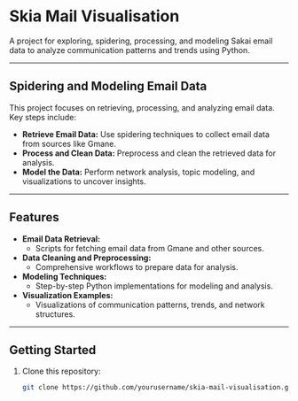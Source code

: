 # Skia Mail Visualisation

A project for exploring, spidering, processing, and modeling Sakai email data to analyze communication patterns and trends using Python.

---

## Spidering and Modeling Email Data

This project focuses on retrieving, processing, and analyzing email data. Key steps include:

- **Retrieve Email Data:** Use spidering techniques to collect email data from sources like Gmane.
- **Process and Clean Data:** Preprocess and clean the retrieved data for analysis.
- **Model the Data:** Perform network analysis, topic modeling, and visualizations to uncover insights.

---

## Features

- **Email Data Retrieval:**
  - Scripts for fetching email data from Gmane and other sources.
- **Data Cleaning and Preprocessing:**
  - Comprehensive workflows to prepare data for analysis.
- **Modeling Techniques:**
  - Step-by-step Python implementations for modeling and analysis.
- **Visualization Examples:**
  - Visualizations of communication patterns, trends, and network structures.

---


## Getting Started

1. Clone this repository:  
   ```bash
   git clone https://github.com/yourusername/skia-mail-visualisation.git
